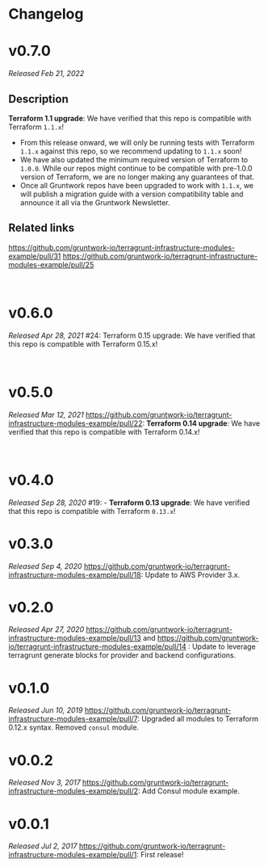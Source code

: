# Changelog


# v0.7.0
_Released Feb 21, 2022_

## Description
**Terraform 1.1 upgrade**: We have verified that this repo is compatible with Terraform `1.1.x`! 
  - From this release onward, we will only be running tests with Terraform `1.1.x` against this repo, so we recommend updating to `1.1.x` soon! 
  - We have also updated the minimum required version of Terraform to `1.0.0`. While our repos might continue to be compatible with pre-1.0.0 version of Terraform, we are no longer making any guarantees of that.
  - Once all Gruntwork repos have been upgraded to work with `1.1.x`, we will publish a migration guide with a version compatibility table and announce it all via the Gruntwork Newsletter.


## Related links
https://github.com/gruntwork-io/terragrunt-infrastructure-modules-example/pull/31
https://github.com/gruntwork-io/terragrunt-infrastructure-modules-example/pull/25

<br>

# v0.6.0
_Released Apr 28, 2021_
#24: Terraform 0.15 upgrade: We have verified that this repo is compatible with Terraform 0.15.x!


<br>

# v0.5.0
_Released Mar 12, 2021_
https://github.com/gruntwork-io/terragrunt-infrastructure-modules-example/pull/22: **Terraform 0.14 upgrade**: We have verified that this repo is compatible with Terraform 0.14.x!


<br>

# v0.4.0
_Released Sep 28, 2020_
#19: -  **Terraform 0.13 upgrade**: We have verified that this repo is compatible with Terraform `0.13.x`!
<br>

# v0.3.0
_Released Sep 4, 2020_
https://github.com/gruntwork-io/terragrunt-infrastructure-modules-example/pull/18: Update to AWS Provider 3.x.
<br>

# v0.2.0
_Released Apr 27, 2020_
https://github.com/gruntwork-io/terragrunt-infrastructure-modules-example/pull/13 and https://github.com/gruntwork-io/terragrunt-infrastructure-modules-example/pull/14 : Update to leverage terragrunt generate blocks for provider and backend configurations.
<br>

# v0.1.0
_Released Jun 10, 2019_
https://github.com/gruntwork-io/terragrunt-infrastructure-modules-example/pull/7: Upgraded all modules to Terraform 0.12.x syntax. Removed `consul` module.
<br>

# v0.0.2
_Released Nov 3, 2017_
https://github.com/gruntwork-io/terragrunt-infrastructure-modules-example/pull/2: Add Consul module example.
<br>

# v0.0.1
_Released Jul 2, 2017_
https://github.com/gruntwork-io/terragrunt-infrastructure-modules-example/pull/1: First release!
<br>

